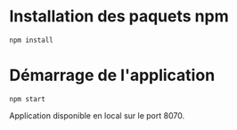 # Installation des paquets npm
```
npm install
```

# Démarrage de l'application

```
npm start
```

Application disponible en local sur le port 8070.